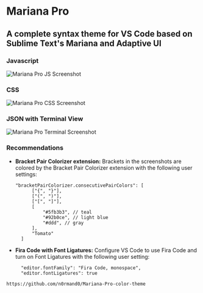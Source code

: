 # Mariana Pro
## A complete syntax theme for VS Code based on Sublime Text's Mariana and Adaptive UI

### Javascript
![Mariana Pro JS Screenshot](https://raw.githubusercontent.com/n0rmand0/Mariana-Pro-color-theme/master/screenshot.png)

### CSS
![Mariana Pro CSS Screenshot](https://raw.githubusercontent.com/n0rmand0/Mariana-Pro-color-theme/master/screenshot2.png)

### JSON with Terminal View
![Mariana Pro Terminal Screenshot](https://raw.githubusercontent.com/n0rmand0/Mariana-Pro-color-theme/master/screenshot3.png)


### Recommendations
- **Bracket Pair Colorizer extension:** Brackets in the screenshots are colored by the Bracket Pair Colorizer extension with the following user settings:
  ```
  "bracketPairColorizer.consecutivePairColors": [
        ["{", "}"],
        ["(", ")"],
        ["[", "]"],
        [
            "#5fb3b3", // teal
            "#92b0ce", // light blue
            "#ddd", // gray
        ],
        "Tomato"
    ]
  ```
- **Fira Code with Font Ligatures:**  Configure VS Code to use Fira Code and turn on Font Ligatures with the following user setting:
  ```
    "editor.fontFamily": "Fira Code, monospace",
    "editor.fontLigatures": true
  ```


`https://github.com/n0rmand0/Mariana-Pro-color-theme`
